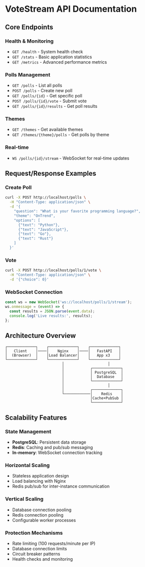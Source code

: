 # VoteStream API Documentation

## Core Endpoints

### Health & Monitoring
- `GET /health` - System health check
- `GET /stats` - Basic application statistics
- `GET /metrics` - Advanced performance metrics

### Polls Management
- `GET /polls` - List all polls
- `POST /polls` - Create new poll
- `GET /polls/{id}` - Get specific poll
- `POST /polls/{id}/vote` - Submit vote
- `GET /polls/{id}/results` - Get poll results

### Themes
- `GET /themes` - Get available themes
- `GET /themes/{theme}/polls` - Get polls by theme

### Real-time
- `WS /polls/{id}/stream` - WebSocket for real-time updates

## Request/Response Examples

### Create Poll
```bash
curl -X POST http://localhost/polls \
  -H "Content-Type: application/json" \
  -d '{
    "question": "What is your favorite programming language?",
    "theme": "OnTrend",
    "options": [
      {"text": "Python"},
      {"text": "JavaScript"},
      {"text": "Go"},
      {"text": "Rust"}
    ]
  }'
```

### Vote
```bash
curl -X POST http://localhost/polls/1/vote \
  -H "Content-Type: application/json" \
  -d '{"choice": 0}'
```

### WebSocket Connection
```javascript
const ws = new WebSocket('ws://localhost/polls/1/stream');
ws.onmessage = (event) => {
  const results = JSON.parse(event.data);
  console.log('Live results:', results);
};
```

## Architecture Overview

```
┌─────────────┐    ┌─────────────┐    ┌─────────────┐
│   Client    │────│    Nginx    │────│   FastAPI   │
│  (Browser)  │    │Load Balancer│    │   App x3    │
└─────────────┘    └─────────────┘    └─────────────┘
                          │                    │
                          │            ┌─────────────┐
                          │            │ PostgreSQL  │
                          │            │  Database   │
                          │            └─────────────┘
                          │                    │
                          │            ┌─────────────┐
                          └────────────│    Redis    │
                                       │Cache+PubSub │
                                       └─────────────┘
```

## Scalability Features

### State Management
- **PostgreSQL**: Persistent data storage
- **Redis**: Caching and pub/sub messaging
- **In-memory**: WebSocket connection tracking

### Horizontal Scaling
- Stateless application design
- Load balancing with Nginx
- Redis pub/sub for inter-instance communication

### Vertical Scaling
- Database connection pooling
- Redis connection pooling
- Configurable worker processes

### Protection Mechanisms
- Rate limiting (100 requests/minute per IP)
- Database connection limits
- Circuit breaker patterns
- Health checks and monitoring
